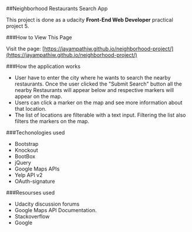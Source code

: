 ##Neighborhood Restaurants Search App

This project is done as a udacity **Front-End Web Developer** practical project 5.

###How to View This Page

Visit the page: [https://jayampathiw.github.io/neighborhood-project/](https://jayampathiw.github.io/neighborhood-project/)


###How the application works

* User have to enter the city where he wants to search the nearby restaurants. Once the user clicked the "Submit Search" button all the nearby Restaurants will appear below and respective markers will appear on the map.
* Users can click a marker on the map and see more information about that location.
* The list of locations are filterable with a text input. Filtering the list also filters the markers on the map.

###Techonologies used
* Bootstrap
* Knockout
* BootBox
* jQuery
* Google Maps APIs
* Yelp API v2
* OAuth-signature

###Resourses used

* Udacity discussion forums
* Google Maps API Documentation.
* Stackoverflow 
* Google
